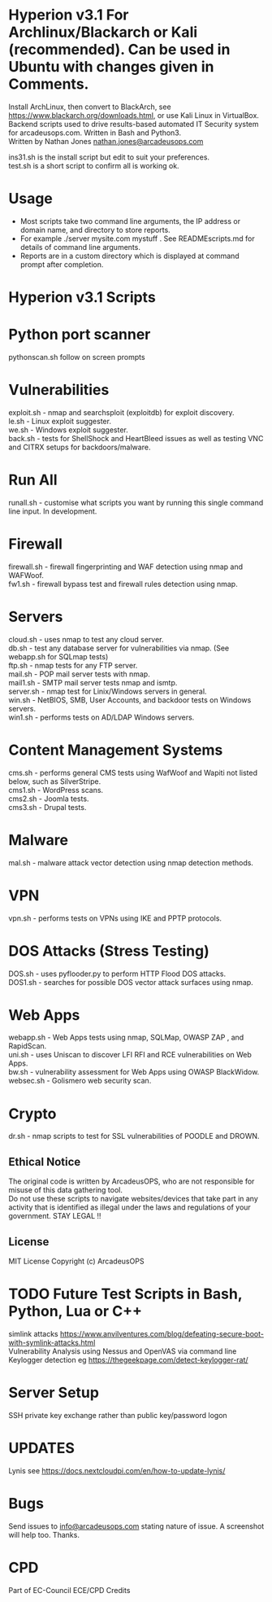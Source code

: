 # Hyperion v3.1 For Archlinux/Blackarch or Kali (recommended). Can be used in Ubuntu with changes given in Comments.
Install ArchLinux, then convert to BlackArch, see https://www.blackarch.org/downloads.html, or use Kali Linux in VirtualBox. <br/>
Backend scripts used to drive results-based automated IT Security system for arcadeusops.com. Written in Bash and Python3. <br/>
Written by Nathan Jones nathan.jones@arcadeusops.com <br/>

ins31.sh is the install script but edit to suit your preferences.<br/>
test.sh is a short script to confirm all is working ok. <br/>

# Usage
* Most scripts take two command line arguments, the IP address or domain name, and directory to store reports. <br/>
* For example ./server mysite.com mystuff . See READMEscripts.md for details of command line arguments. <br/>
* Reports are in a custom directory which is displayed at command prompt after completion. <br/>

# Hyperion v3.1 Scripts

# Python port scanner
pythonscan.sh follow on screen prompts

# Vulnerabilities
exploit.sh - nmap and searchsploit (exploitdb) for exploit discovery. <br/>
le.sh - Linux exploit suggester. <br/>
we.sh - Windows exploit suggester. <br/>
back.sh - tests for ShellShock and HeartBleed issues as well as testing VNC and CITRX setups for backdoors/malware. <br/>

# Run All
runall.sh - customise what scripts you want by running this single command line input. In development. <br/>

# Firewall
firewall.sh - firewall fingerprinting and WAF detection using nmap and WAFWoof. <br/>
fw1.sh - firewall bypass test and firewall rules detection using nmap. <br/>

# Servers
cloud.sh - uses nmap to test any cloud server. <br/>
db.sh -  test any database server for vulnerabilities via nmap. (See webapp.sh for SQLmap tests) <br/>
ftp.sh - nmap tests for any FTP server. <br/>
mail.sh - POP mail server tests with nmap. <br/>
mail1.sh - SMTP mail server tests nmap and ismtp. <br/>
server.sh - nmap test for Linix/Windows servers in general. <br/>
win.sh -  NetBIOS, SMB, User Accounts, and backdoor tests on Windows servers. <br/>
win1.sh - performs tests on AD/LDAP Windows servers. <br/>

# Content Management Systems
cms.sh -  performs general CMS tests using WafWoof and Wapiti not listed below, such as SilverStripe. <br/>
cms1.sh - WordPress scans. <br/>
cms2.sh - Joomla tests. <br/>
cms3.sh - Drupal tests. <br/>

# Malware
mal.sh - malware attack vector detection using nmap detection methods. <br/>

# VPN
vpn.sh - performs tests on VPNs using IKE and PPTP protocols. <br/>

# DOS Attacks (Stress Testing)
DOS.sh - uses pyflooder.py to perform HTTP Flood DOS attacks. <br/>
DOS1.sh - searches for possible DOS vector attack surfaces using nmap. <br/>

# Web Apps
webapp.sh - Web Apps tests using nmap, SQLMap, OWASP ZAP , and RapidScan. <br/>
uni.sh - uses Uniscan to discover LFI RFI and RCE vulnerabilities on Web Apps. <br/>
bw.sh - vulnerability assessment for Web Apps using OWASP BlackWidow. <br/>
websec.sh - Golismero web security scan. <br/>

# Crypto
dr.sh - nmap scripts to test for SSL vulnerabilities of POODLE and DROWN. <br/>

## Ethical Notice
The original code is written by ArcadeusOPS, who are not responsible for misuse of this data gathering tool. <br/>
Do not use these scripts to navigate websites/devices that take part in any activity that is identified as illegal under the laws and regulations of your government. STAY LEGAL !!<br/>

## License
MIT License
Copyright (c) ArcadeusOPS

# TODO Future Test Scripts in Bash, Python, Lua or C++
simlink attacks https://www.anvilventures.com/blog/defeating-secure-boot-with-symlink-attacks.html <br/>
Vulnerability Analysis using Nessus and OpenVAS via command line <br/>
Keylogger detection eg https://thegeekpage.com/detect-keylogger-rat/ <br/>

# Server Setup
SSH private key exchange rather than public key/password logon

# UPDATES
Lynis see https://docs.nextcloudpi.com/en/how-to-update-lynis/

# Bugs
Send issues to info@arcadeusops.com stating nature of issue. A screenshot will help too. Thanks.

# CPD
Part of EC-Council ECE/CPD Credits
